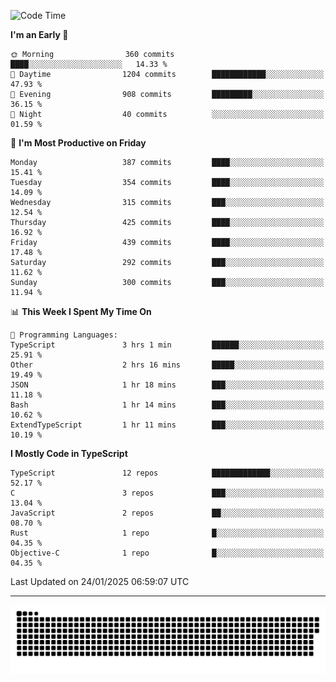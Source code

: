 <!--
<picture>
  <source
    srcset="https://github-readme-stats.vercel.app/api?username=kevinxft&show_icons=true&theme=dark"
    media="(prefers-color-scheme: dark)"
  />
  <source
    srcset="https://github-readme-stats.vercel.app/api?username=kevinxft&show_icons=true"
    media="(prefers-color-scheme: light), (prefers-color-scheme: no-preference)"
  />
  <img src="https://github-readme-stats.vercel.app/api?username=kevinxft&show_icons=true" />
</picture>
-->

<!--START_SECTION:waka-->
![Code Time](http://img.shields.io/badge/Code%20Time-3%2C050%20hrs%2010%20mins-blue)

**I'm an Early 🐤** 

```text
🌞 Morning                360 commits         ████░░░░░░░░░░░░░░░░░░░░░   14.33 % 
🌆 Daytime                1204 commits        ████████████░░░░░░░░░░░░░   47.93 % 
🌃 Evening                908 commits         █████████░░░░░░░░░░░░░░░░   36.15 % 
🌙 Night                  40 commits          ░░░░░░░░░░░░░░░░░░░░░░░░░   01.59 % 
```
📅 **I'm Most Productive on Friday** 

```text
Monday                   387 commits         ████░░░░░░░░░░░░░░░░░░░░░   15.41 % 
Tuesday                  354 commits         ████░░░░░░░░░░░░░░░░░░░░░   14.09 % 
Wednesday                315 commits         ███░░░░░░░░░░░░░░░░░░░░░░   12.54 % 
Thursday                 425 commits         ████░░░░░░░░░░░░░░░░░░░░░   16.92 % 
Friday                   439 commits         ████░░░░░░░░░░░░░░░░░░░░░   17.48 % 
Saturday                 292 commits         ███░░░░░░░░░░░░░░░░░░░░░░   11.62 % 
Sunday                   300 commits         ███░░░░░░░░░░░░░░░░░░░░░░   11.94 % 
```


📊 **This Week I Spent My Time On** 

```text
💬 Programming Languages: 
TypeScript               3 hrs 1 min         ██████░░░░░░░░░░░░░░░░░░░   25.91 % 
Other                    2 hrs 16 mins       █████░░░░░░░░░░░░░░░░░░░░   19.49 % 
JSON                     1 hr 18 mins        ███░░░░░░░░░░░░░░░░░░░░░░   11.18 % 
Bash                     1 hr 14 mins        ███░░░░░░░░░░░░░░░░░░░░░░   10.62 % 
ExtendTypeScript         1 hr 11 mins        ███░░░░░░░░░░░░░░░░░░░░░░   10.19 % 
```

**I Mostly Code in TypeScript** 

```text
TypeScript               12 repos            █████████████░░░░░░░░░░░░   52.17 % 
C                        3 repos             ███░░░░░░░░░░░░░░░░░░░░░░   13.04 % 
JavaScript               2 repos             ██░░░░░░░░░░░░░░░░░░░░░░░   08.70 % 
Rust                     1 repo              █░░░░░░░░░░░░░░░░░░░░░░░░   04.35 % 
Objective-C              1 repo              █░░░░░░░░░░░░░░░░░░░░░░░░   04.35 % 
```




 Last Updated on 24/01/2025 06:59:07 UTC
<!--END_SECTION:waka-->

---

<picture>
  <source media="(prefers-color-scheme: dark)" srcset="https://raw.githubusercontent.com/kevinxft/kevinxft/output/github-contribution-grid-snake-dark.svg">
  <source media="(prefers-color-scheme: light)" srcset="https://raw.githubusercontent.com/kevinxft/kevinxft/output/github-contribution-grid-snake.svg">
  <img alt="github contribution grid snake animation" src="https://raw.githubusercontent.com/kevinxft/kevinxft/output/github-contribution-grid-snake.svg">
</picture>